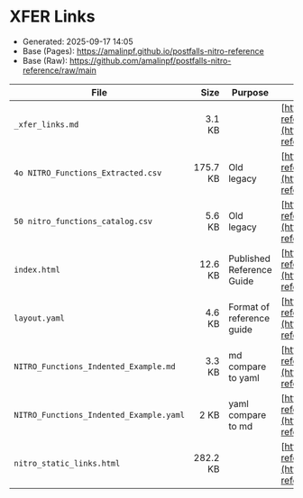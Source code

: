 # XFER Links

- Generated: 2025-09-17 14:05
- Base (Pages): https://amalinpf.github.io/postfalls-nitro-reference
- Base (Raw): https://github.com/amalinpf/postfalls-nitro-reference/raw/main

| File | Size | Purpose | Pages URL | Raw URL |
|---|---:|---|---|---|
| `_xfer_links.md` | 3.1 KB |  | [https://amalinpf.github.io/postfalls-nitro-reference/xfer/_xfer_links.md](https://amalinpf.github.io/postfalls-nitro-reference/xfer/_xfer_links.md) | [https://github.com/amalinpf/postfalls-nitro-reference/raw/main/xfer/_xfer_links.md](https://github.com/amalinpf/postfalls-nitro-reference/raw/main/xfer/_xfer_links.md) |
| `4o NITRO_Functions_Extracted.csv` | 175.7 KB | Old legacy | [https://amalinpf.github.io/postfalls-nitro-reference/xfer/4o%20NITRO_Functions_Extracted.csv](https://amalinpf.github.io/postfalls-nitro-reference/xfer/4o%20NITRO_Functions_Extracted.csv) | [https://github.com/amalinpf/postfalls-nitro-reference/raw/main/xfer/4o%20NITRO_Functions_Extracted.csv](https://github.com/amalinpf/postfalls-nitro-reference/raw/main/xfer/4o%20NITRO_Functions_Extracted.csv) |
| `50 nitro_functions_catalog.csv` | 5.6 KB | Old legacy | [https://amalinpf.github.io/postfalls-nitro-reference/xfer/50%20nitro_functions_catalog.csv](https://amalinpf.github.io/postfalls-nitro-reference/xfer/50%20nitro_functions_catalog.csv) | [https://github.com/amalinpf/postfalls-nitro-reference/raw/main/xfer/50%20nitro_functions_catalog.csv](https://github.com/amalinpf/postfalls-nitro-reference/raw/main/xfer/50%20nitro_functions_catalog.csv) |
| `index.html` | 12.6 KB | Published Reference Guide | [https://amalinpf.github.io/postfalls-nitro-reference/xfer/index.html](https://amalinpf.github.io/postfalls-nitro-reference/xfer/index.html) | [https://github.com/amalinpf/postfalls-nitro-reference/raw/main/xfer/index.html](https://github.com/amalinpf/postfalls-nitro-reference/raw/main/xfer/index.html) |
| `layout.yaml` | 4.6 KB | Format of reference guide | [https://amalinpf.github.io/postfalls-nitro-reference/xfer/layout.yaml](https://amalinpf.github.io/postfalls-nitro-reference/xfer/layout.yaml) | [https://github.com/amalinpf/postfalls-nitro-reference/raw/main/xfer/layout.yaml](https://github.com/amalinpf/postfalls-nitro-reference/raw/main/xfer/layout.yaml) |
| `NITRO_Functions_Indented_Example.md` | 3.3 KB | md compare to yaml | [https://amalinpf.github.io/postfalls-nitro-reference/xfer/NITRO_Functions_Indented_Example.md](https://amalinpf.github.io/postfalls-nitro-reference/xfer/NITRO_Functions_Indented_Example.md) | [https://github.com/amalinpf/postfalls-nitro-reference/raw/main/xfer/NITRO_Functions_Indented_Example.md](https://github.com/amalinpf/postfalls-nitro-reference/raw/main/xfer/NITRO_Functions_Indented_Example.md) |
| `NITRO_Functions_Indented_Example.yaml` | 2 KB | yaml compare to md | [https://amalinpf.github.io/postfalls-nitro-reference/xfer/NITRO_Functions_Indented_Example.yaml](https://amalinpf.github.io/postfalls-nitro-reference/xfer/NITRO_Functions_Indented_Example.yaml) | [https://github.com/amalinpf/postfalls-nitro-reference/raw/main/xfer/NITRO_Functions_Indented_Example.yaml](https://github.com/amalinpf/postfalls-nitro-reference/raw/main/xfer/NITRO_Functions_Indented_Example.yaml) |
| `nitro_static_links.html` | 282.2 KB |  | [https://amalinpf.github.io/postfalls-nitro-reference/xfer/nitro_static_links.html](https://amalinpf.github.io/postfalls-nitro-reference/xfer/nitro_static_links.html) | [https://github.com/amalinpf/postfalls-nitro-reference/raw/main/xfer/nitro_static_links.html](https://github.com/amalinpf/postfalls-nitro-reference/raw/main/xfer/nitro_static_links.html) |
